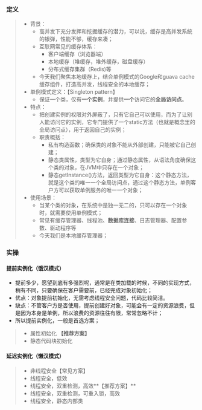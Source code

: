 ### 定义

>+ 背景：
>	+ 高并发下充分发挥和挖掘缓存的潜力，可以说，缓存是高并发系统的银弹，性能不够，缓存来凑；
>	+ 互联网常见的缓存体系：
>		+ 客户端缓存（浏览器端）
>		+ 本地缓存（堆缓存，堆外缓存，磁盘缓存）
>		+ 分布式缓存集群（Redis)等
>	+ 今天我们聚焦本地缓存上，结合单例模式的Google和guava cache缓存组件，打造高并发，线程安全的本地缓存；
>+ 单例模式定义：【Singleton pattern】
>	+ 保证一个类，仅有**一个实例**，并提供**一个**访问它的**全局访问点**。
>+ 特点：
>	+ 把创建实例的权限对外屏蔽了，只有它自己可以使用，而为了让别人能访问它的实例，它专门提供了一个static方法（也就是概念里的全局访问点），用于返回自己的实例；
>	+ 职责概括：
>		+ 私有构造函数；确保类的对象不能从外部创建，只能被它自己创建；
>		+ 静态类属性，类型为它自身；通过静态属性，从语法角度确保这个类的对象，在JVM中只存在一个对象；
>		+ 静态getInstance()方法，返回类型为它自身：这个静态方法，就是这个类的唯一一个全局访问点，通过这个静态方法，单例客户方可以获取单例服务的唯一一个对象；
>+ 使用场景：
>	+ 当某个类的对象，在系统中是独一无二的，只可以存在一个对象时，就需要使用单例模式；
>	+ 常见有缓存管理器、线程池、**数据库连接**、日志管理器、配置参数、驱动程序等
>	+ 今天我们是本地缓存管理器；
>
>

### 实操

#### 提前实例化（饿汉模式）

+ 提前多少，愿望到底有多强烈呢，通常是在类加载的时候，不同的实现方式，稍有不同，只要确保在客户需要前，已经完成对象初始化；
+ 优点：对象提前初始化，无需考虑线程安全问题，代码比较简洁。
+ 缺点：不管客户方是否使用，提前创建好对象，可能会有一定的资源浪费，但是因为本身是单例，所以浪费的资源往往有限，常常忽略不计；
+ 所以提前实例化，一般是首选方案；

>+ 属性初始化 **【推荐方案】**
>+ 静态代码块初始化
>
>

#### 延迟实例化（懒汉模式）

>+ 非线程安全【常见方案】
>+ 线程安全，低效
>+ 线程安全，双重检测，高效**【推荐方案】**
>+ 线程安全，双重检测，可重入锁，高效
>+ 线程安全，静态内部类
>
>